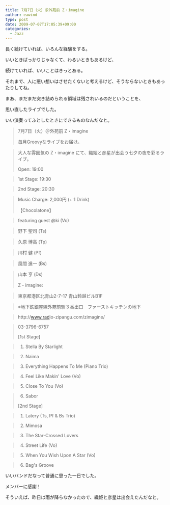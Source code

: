 ```yaml
---
title: 7月7日（火）＠外苑前 Z・imagine
author: eawind
type: post
date: 2009-07-07T17:05:39+09:00
categories:
  - Jazz
---
```

長く続けていれば、いろんな経験をする。


いいときばっかりじゃなくて、わるいときもあるけど、


続けていれば、いいことはきっとある。

それまで、人に悪い想いはさせたくないと考えるけど、そうならないときもあったりしてね。

まあ、まだまだ突き詰められる領域は残されいるのだということを、


思い直したライブでした。


いい演奏ってふとしたときにできるものなんだなと。

> 7月7日（火）＠外苑前 Z・imagine
>
> 毎月Groovyなライブをお届け。

>   
> 大人な雰囲気の Z・imagine にて、織姫と彦星が出会う七夕の夜を彩るライブ。
>
> Open: 19:00

>   
> 1st Stage: 19:30

>   
> 2nd Stage: 20:30

>   
> Music Charge: 2,000円 (+ 1 Drink)
>
> 【Chocolatone】

>   
> featuring guest @ki (Vo)

>   
> 野下 聖司 (Ts)

>   
> 久原 博高 (Tp)

>   
> 川村 健 (Pf)

>   
> 風間 進一 (Bs)

>   
> 山本 亨 (Ds)
>
> Z・imagine:

>   
> 東京都港区北青山2-7-17 青山鈴越ビルB1F

>   
> ※地下鉄銀座線外苑前駅３番出口　ファーストキッチンの地下

>   
> http://<wbr>www.rad<wbr>io-zipa<wbr>ngu.com<wbr>/zimagi<wbr>ne/

>   
> 03-3796-6757
>
> [1st Stage]

>   
> 1. Stella By Starlight

>   
> 2. Naima

>   
> 3. Everything Happens To Me (Piano Trio)

>   
> 4. Feel Like Makin' Love (Vo)

>   
> 5. Close To You (Vo)

>   
> 6. Sabor
>
> [2nd Stage]

>   
> 1. Latery (Ts, Pf & Bs Trio)

>   
> 2. Mimosa

>   
> 3. The Star-Crossed Lovers

>   
> 4. Street Life (Vo)

>   
> 5. When You Wish Upon A Star (Vo)

>   
> 6. Bag's Groove

いいバンドだなって普通に思った一日でした。


メンバーに感謝！

そういえば、昨日は雨が降らなかったので、織姫と彦星は出会えたんだなと。
